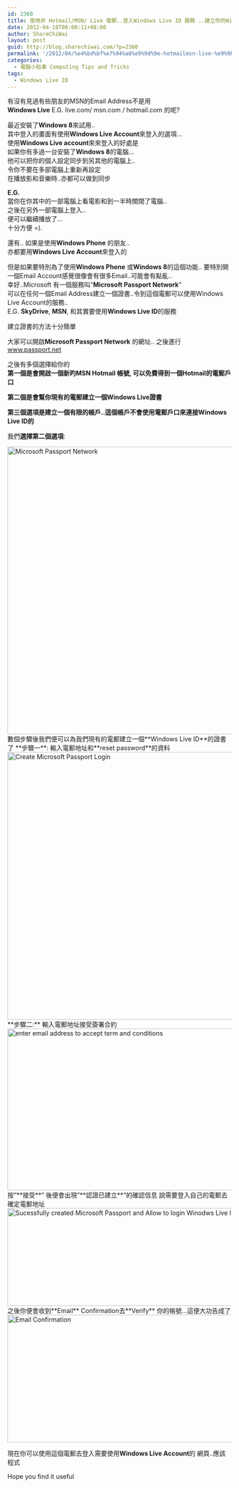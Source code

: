 ```yaml
---
id: 2360
title: 使用非 Hotmail/MSN/ Live 電郵..登入Windows Live ID 服務 ..建立你的Windows Live 登入證書
date: 2012-04-18T00:00:11+08:00
author: ShareChiWai
layout: post
guid: http://blog.sharechiwai.com/?p=2360
permalink: '/2012/04/%e4%bd%bf%e7%94%a8%e9%9d%9e-hotmailmsn-live-%e9%9b%bb%e9%83%b5-%e7%99%bb%e5%85%a5windows-live-id-%e6%9c%8d%e5%8b%99-%e5%bb%ba%e7%ab%8b%e4%bd%a0%e7%9a%84windows-live-%e7%99%bb%e5%85%a5%e8%ad%89/'
categories:
  - 電腦小貼事 Computing Tips and Tricks
tags:
  - Windows Live ID
---
```

有沒有見過有些朋友的MSN的Email Address不是用  
**Windows Live** E.G. live.com/ msn.com / hotmail.com 的呢?

最近安裝了**Windows 8**來試用..  
其中登入的畫面有使用**Windows Live Account**來登入的選項&#8230;  
使用**Windows Live account**來來登入的好處是  
如果你有多過一台安裝了**Windows 8**的電腦&#8230;  
他可以把你的個人設定同步到另其他的電腦上..  
令你不要在多部電腦上重新再設定  
在播放影和音樂時..亦都可以做到同步

**E.G.**  
當你在你其中的一部電腦上看電影和到一半時關閉了電腦..  
之後在另外一部電腦上登入..  
便可以繼續播放了&#8230;  
十分方便 =).

還有.. 如果是使用**Windows Phone** 的朋友..  
亦都要用**Windows Live Account**來登入的

但是如果要特別為了使用**Windows Phone** 或**Windows 8**的這個功能.. 要特別開一個Email Account感覺很像會有很多Email..可能會有點亂..  
幸好..Microsoft 有一個服務叫&#8221;**Microsoft Passport Network**&#8221;  
可以在任何一個Email Address建立一個證書..令到這個電郵可以使用Windows Live Account的服務..  
E.G. **SkyDrive**, **MSN**, 和其實要使用**Windows Live ID**的服務

建立證書的方法十分簡單

大家可以開啟**Microsoft Passport Network** 的網址.. 之後進行  
 <a title="www.passport.net" href="http://www.passport.net" target="_blank">www.passport.net</a>

之後有多個選擇給你的  
**第一個是會開啟一個新旳MSN Hotmail 帳號, 可以免費得到一個Hotmail的電郵戶口**

**第二個是會幫你現有的電郵建立一個Windows Live證書**

**第三個選項是建立一個有限的帳戶..這個帳戶不會使用電郵戶口來連接Windows Live ID的**

我們**選擇第二個選項**:

<img src="http://api.photoshop.com/v1.0/accounts/aa9037104a014abbb11ad4bd58324b91/assets/409163d05c754c4cba1f18e996c892dc" alt="Microsoft Passport Network " width="808" height="647" />  
數個步驟後我們便可以為我們現有的電郵建立一個**Windows Live ID**的證書了  
**步驟一**:  
輸入電郵地址和**reset password**的資料  
<img src="http://api.photoshop.com/v1.0/accounts/aa9037104a014abbb11ad4bd58324b91/assets/c977a78126614e258cbc9204f745bc47" alt="Create Microsoft Passport Login" width="646" height="602" />  
**步驟二:**  
輸入電郵地址接受簽署合約  
<img src="http://api.photoshop.com/v1.0/accounts/aa9037104a014abbb11ad4bd58324b91/assets/1de88345b6d6457bb1c08f292b42defe" alt="enter email address to accept term and conditions" width="645" height="364" />  
按&#8221;**接受**&#8221; 後便會出現&#8221;**認證已建立**&#8220;的確認信息  
說需要登入自己的電郵去確定電郵地址  
<img src="http://api.photoshop.com/v1.0/accounts/aa9037104a014abbb11ad4bd58324b91/assets/961e1b10a3d845b59ce74e4cf9a38f4f" alt="Sucessfully created Microsoft Passport and Allow to login Winodws Live ID Website" width="645" height="220" />  
之後你便會收到**Email** Confirmation去**Verify** 你的帳號&#8230;這便大功告成了  
<img src="http://api.photoshop.com/v1.0/accounts/aa9037104a014abbb11ad4bd58324b91/assets/091e4ee12714411684103f48ddd6a9f0" alt="Email Confirmation" width="841" height="287" /> 

現在你可以使用這個電郵去登入需要使用**Windows Live Account**的 網頁..應該程式

Hope you find it useful